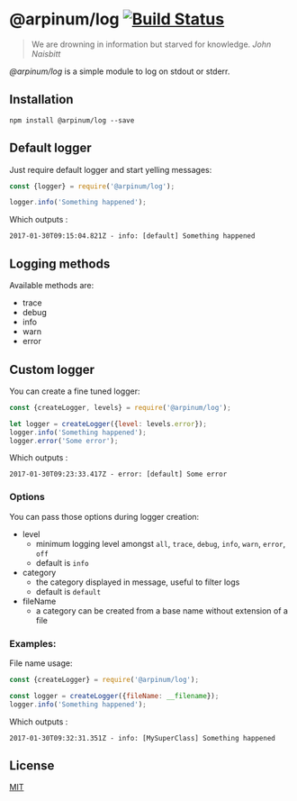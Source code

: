 # @arpinum/log [![Build Status](https://travis-ci.org/arpinum-js-engine/js-engine-log.svg?branch=master)](https://travis-ci.org/arpinum-js-engine/js-engine-log)

> We are drowning in information but starved for knowledge.
> <cite>John Naisbitt</cite>

*@arpinum/log* is a simple module to log on stdout or stderr.

## Installation

    npm install @arpinum/log --save

## Default logger

Just require default logger and start yelling messages:

```javascript
const {logger} = require('@arpinum/log');

logger.info('Something happened');
```

Which outputs :

```
2017-01-30T09:15:04.821Z - info: [default] Something happened
```

## Logging methods

Available methods are:

* trace
* debug
* info
* warn
* error

## Custom logger

You can create a fine tuned logger:

```javascript
const {createLogger, levels} = require('@arpinum/log');

let logger = createLogger({level: levels.error});
logger.info('Something happened');
logger.error('Some error');
```

Which outputs :

```
2017-01-30T09:23:33.417Z - error: [default] Some error
```

### Options

You can pass those options during logger creation:

* level
  * minimum logging level amongst `all`, `trace`, `debug`, `info`, `warn`, `error`, `off`
  * default is `info`
* category
  * the category displayed in message, useful to filter logs
  * default is `default`
* fileName
  * a category can be created from a base name without extension of a file
  
### Examples:

File name usage:

```javascript
const {createLogger} = require('@arpinum/log');

const logger = createLogger({fileName: __filename});
logger.info('Something happened');  
```
Which outputs :

```
2017-01-30T09:32:31.351Z - info: [MySuperClass] Something happened
```

## License

[MIT](LICENSE)
